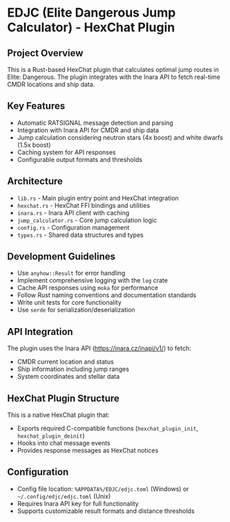 <!-- Use this file to provide workspace-specific custom instructions to Copilot. For more details, visit https://code.visualstudio.com/docs/copilot/copilot-customization#_use-a-githubcopilotinstructionsmd-file -->

# EDJC (Elite Dangerous Jump Calculator) - HexChat Plugin

## Project Overview
This is a Rust-based HexChat plugin that calculates optimal jump routes in Elite: Dangerous. The plugin integrates with the Inara API to fetch real-time CMDR locations and ship data.

## Key Features
- Automatic RATSIGNAL message detection and parsing
- Integration with Inara API for CMDR and ship data
- Jump calculation considering neutron stars (4x boost) and white dwarfs (1.5x boost)
- Caching system for API responses
- Configurable output formats and thresholds

## Architecture
- `lib.rs` - Main plugin entry point and HexChat integration
- `hexchat.rs` - HexChat FFI bindings and utilities
- `inara.rs` - Inara API client with caching
- `jump_calculator.rs` - Core jump calculation logic
- `config.rs` - Configuration management
- `types.rs` - Shared data structures and types

## Development Guidelines
- Use `anyhow::Result` for error handling
- Implement comprehensive logging with the `log` crate
- Cache API responses using `moka` for performance
- Follow Rust naming conventions and documentation standards
- Write unit tests for core functionality
- Use `serde` for serialization/deserialization

## API Integration
The plugin uses the Inara API (https://inara.cz/inapi/v1/) to fetch:
- CMDR current location and status
- Ship information including jump ranges
- System coordinates and stellar data

## HexChat Plugin Structure
This is a native HexChat plugin that:
- Exports required C-compatible functions (`hexchat_plugin_init`, `hexchat_plugin_deinit`)
- Hooks into chat message events
- Provides response messages as HexChat notices

## Configuration
- Config file location: `%APPDATA%/EDJC/edjc.toml` (Windows) or `~/.config/edjc/edjc.toml` (Unix)
- Requires Inara API key for full functionality
- Supports customizable result formats and distance thresholds
